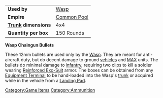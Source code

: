|                                          |                                       |
|------------------------------------------|---------------------------------------|
| **Used by**                              | [Wasp](Wasp "wikilink")               |
| **Empire**                               | [Common Pool](Common_Pool "wikilink") |
| **[Trunk](Trunk "wikilink") dimensions** | 4x4                                   |
| **Quantity per box**                     | 150 Rounds                            |

**Wasp Chaingun Bullets**

These 12mm bullets are used only by the [Wasp](Wasp "wikilink"). They
are meant for anti-aircraft duty, but do decent damage to ground
[vehicles](vehicle "wikilink") and [MAX](MAX "wikilink") units. The
bullets do minimal damage to [infantry](infantry "wikilink"), requiring
two clips to kill a soldier wearing [Reinforced
Exo-Suit](Reinforced_Exo-Suit "wikilink") armor. The boxes can be
obtained from any [Equipment Terminal](Equipment_Terminal "wikilink") to
be hand-loaded into the Wasp's [trunk](trunk "wikilink") or acquired
while in the vehicle from a [Landing Pad](Landing_Pad "wikilink").

[Category:Game Items](Category:Game_Items "wikilink")
[Category:Ammunition](Category:Ammunition "wikilink")